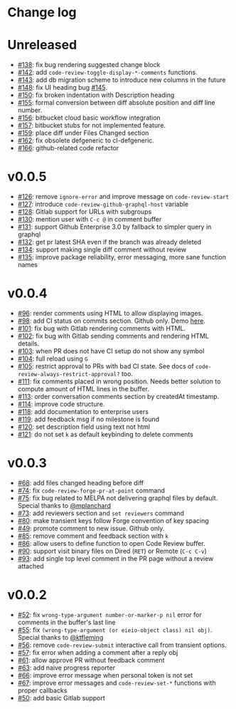 # Change log

# Unreleased

- [#138](https://github.com/wandersoncferreira/code-review/pull/138): fix bug rendering suggested change block
- [#142](https://github.com/wandersoncferreira/code-review/pull/142): add `code-review-toggle-display-*-comments` functions.
- [#143](https://github.com/wandersoncferreira/code-review/pull/143): add db migration scheme to introduce new columns in the future
- [#148](https://github.com/wandersoncferreira/code-review/pull/148): fix UI heading bug [#145](https://github.com/wandersoncferreira/code-review/issues/145).
- [#150](https://github.com/wandersoncferreira/code-review/pull/150): fix broken indentation with Description heading
- [#155](https://github.com/wandersoncferreira/code-review/pull/155): formal conversion between diff absolute position and diff line number.
- [#156](https://github.com/wandersoncferreira/code-review/pull/156): bitbucket cloud basic workflow integration
- [#157](https://github.com/wandersoncferreira/code-review/pull/157): bitbucket stubs for not implemented feature.
- [#159](https://github.com/wandersoncferreira/code-review/pull/159): place diff under Files Changed section
- [#162](https://github.com/wandersoncferreira/code-review/pull/162): fix obsolete defgeneric to cl-defgeneric.
- [#166](https://github.com/wandersoncferreira/code-review/pull/166): github-related code refactor

# v0.0.5

- [#126](https://github.com/wandersoncferreira/code-review/pull/126): remove `ignore-error` and improve message on `code-review-start`
- [#127](https://github.com/wandersoncferreira/code-review/pull/127): introduce `code-review-github-graphql-host` variable
- [#128](https://github.com/wandersoncferreira/code-review/pull/128): Gitlab support for URLs with subgroups
- [#130](https://github.com/wandersoncferreira/code-review/pull/130): mention user with `C-c @` in comment buffer
- [#131](https://github.com/wandersoncferreira/code-review/pull/131): support Github Enterprise 3.0 by fallback to simpler query in graphql
- [#132](https://github.com/wandersoncferreira/code-review/pull/132): get pr latest SHA even if the branch was already deleted
- [#134](https://github.com/wandersoncferreira/code-review/pull/134): support making single diff comment without review
- [#135](https://github.com/wandersoncferreira/code-review/pull/135): improve package reliability, error messaging, more sane function names

# v0.0.4

- [#96](https://github.com/wandersoncferreira/code-review/pull/96): render comments using HTML to allow displaying images.
- [#98](https://github.com/wandersoncferreira/code-review/pull/98): add CI status on commits section. Github only. Demo [here](https://github.com/wandersoncferreira/code-review/pull/98).
- [#101](https://github.com/wandersoncferreira/code-review/pull/101): fix bug with Gitlab rendering comments with HTML.
- [#102](https://github.com/wandersoncferreira/code-review/pull/102): fix bug with Gitlab sending comments and rendering HTML details.
- [#103](https://github.com/wandersoncferreira/code-review/pull/103): when PR does not have CI setup do not show any symbol
- [#104](https://github.com/wandersoncferreira/code-review/pull/104): full reload using `G`
- [#105](https://github.com/wandersoncferreira/code-review/pull/105): restrict approval to PRs with bad CI state. See docs of `code-review-always-restrict-approval?` too.
- [#111](https://github.com/wandersoncferreira/code-review/pull/111): fix comments placed in wrong position. Needs better solution to compute amount of HTML lines in the buffer.
- [#113](https://github.com/wandersoncferreira/code-review/pull/113): order conversation comments section by createdAt timestamp.
- [#114](https://github.com/wandersoncferreira/code-review/pull/114): improve code structure.
- [#118](https://github.com/wandersoncferreira/code-review/pull/118): add documentation to enterprise users
- [#119](https://github.com/wandersoncferreira/code-review/pull/119): add feedback msg if no milestone is found
- [#120](https://github.com/wandersoncferreira/code-review/pull/120): set description field using text not html
- [#121](https://github.com/wandersoncferreira/code-review/pull/121): do not set `k` as default keybinding to delete comments

# v0.0.3

- [#68](https://github.com/wandersoncferreira/code-review/pull/68): add files changed heading before diff
- [#74](https://github.com/wandersoncferreira/code-review/pull/74): fix `code-review-forge-pr-at-point` command
- [#75](https://github.com/wandersoncferreira/code-review/pull/75): fix bug related to MELPA not delivering graphql files by default. Special thanks to [@mplanchard](https://github.com/mplanchard)
- [#73](https://github.com/wandersoncferreira/code-review/pull/73): add reviewers section and `set reviewers` command
- [#80](https://github.com/wandersoncferreira/code-review/pull/80): make transient keys follow Forge convention of key spacing
- [#49](https://github.com/wandersoncferreira/code-review/pull/46): promote comment to new issue. Github only.
- [#85](https://github.com/wandersoncferreira/code-review/pull/85): remove comment and feedback section with `k`
- [#86](https://github.com/wandersoncferreira/code-review/pull/86): allow users to define function to open Code Review buffer.
- [#90](https://github.com/wandersoncferreira/code-review/pull/90): support visit binary files on Dired (`RET`) or Remote (`C-c C-v`)
- [#93](https://github.com/wandersoncferreira/code-review/pull/93): add single top level comment in the PR page without a review attached


# v0.0.2

- [#52](https://github.com/wandersoncferreira/code-review/pull/52): fix `wrong-type-argument number-or-marker-p nil` error for comments in the buffer's last line
- [#55](https://github.com/wandersoncferreira/code-review/pull/55): fix `(wrong-type-argument (or eieio-object class) nil obj)`. Special thanks to [@ktfleming](https://github.com/ktfleming)
- [#56](https://github.com/wandersoncferreira/code-review/pull/56): remove `code-review-submit` interactive call from transient options.
- [#57](https://github.com/wandersoncferreira/code-review/pull/57): fix error when adding a comment after a reply obj
- [#61](https://github.com/wandersoncferreira/code-review/pull/61): allow approve PR without feedback comment
- [#63](https://github.com/wandersoncferreira/code-review/pull/63): add naive progress reporter
- [#66](https://github.com/wandersoncferreira/code-review/pull/66): improve error message when personal token is not set
- [#67](https://github.com/wandersoncferreira/code-review/pull/67): improve error messages and `code-review-set-*` functions with proper callbacks
- [#50](https://github.com/wandersoncferreira/code-review/pull/50): add basic Gitlab support
